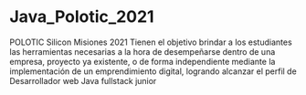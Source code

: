 # Java_Polotic_2021
POLOTIC Silicon Misiones 2021
Tienen el objetivo brindar a los
estudiantes las herramientas necesarias a la
hora de desempeñarse dentro de una
empresa, proyecto ya existente, o de forma
independiente mediante la implementación
de un emprendimiento digital, logrando
alcanzar el perfil de Desarrollador web Java
fullstack junior
